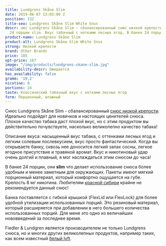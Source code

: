 ```yaml
---
title: Lundgrens Skåne Slim
date: 2019-06-07 13:03:00 Z
position: 132
title-seo: Lundgrens Skåne Slim White Snus
descr: нюс Lundgrens Skåne Slim - сбалансированный снюс низкой крепости (8 мг никотина).
  24 порции slim. Вкус табачный с нотками лесных ягод. В банке 24 порции.
product-name: Lundgrens Skåne Slim
product-alt: Lundgrens Skåne Slim White Snus
strong: Низкой крепости
brand: Other Brands
price: 185
opt-price: 167
image: "/img/products/lundgrens-skane-slim.jpg"
availability-descr: Ожидается
has_availability: false
gramm: '19,2'
nicotine: 8
portions: 24
taste: Классический табачный вкус с нотками лесных ягод
form: Порционный, влажный
---
```


Снюс Lundgrens Skåne Slim - сбалансированный [снюс низкой крепости](/low-strong). Идеально подойдет для новичков и настоящих ценителей снюса. Плохое качество табака даст плохой вкус, но с этим продуктом вы действительно почувствуете, насколько великолепно качество табака!

Описание вкуса: насыщенный вкус табака, с оттенками лесных ягод и легким солевым послевкусием, вкус просто фантастический.
Когда вы открываете банку, сквозь нее доносится легкий запах сосны, легкое ягодное присутствие и травяной аромат.
Вкус и никотиновый удар очень долгий и плавный, я мог наслаждаться этим снюсом до часа!

В банке 24 порции, они **slim** что делает использование снюса более удобным и менее заметным для окружающих.
Пакеты имеют мягкий порционный материал, который комфортно ощущается на губе. Крепость 8 мг никотина. Любителям [красной сибири](/siberia-white) крайне не рекомендуется данный снюс!

Банка поставляется с гибкой крышкой (FlexLid или FlexLock) для более удобной утилизации использованных порций.
Это резиновый материал, который расширяется при добавлении в него большего количества использованных порций. Для меня это одно из величайших нововведений за последнее время.

Fiedler & Lundgren является производителем не только Lundgrens снюса, но и многих других великолепных продуктов, например таких, как всем известный [белый lyft](/lyft).